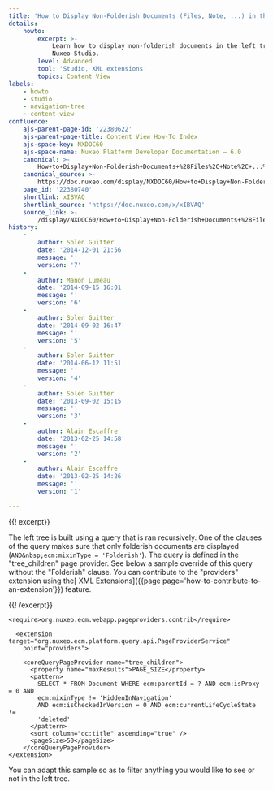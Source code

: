 ```yaml
---
title: 'How to Display Non-Folderish Documents (Files, Note, ...) in the Left Tree'
details:
    howto:
        excerpt: >-
            Learn how to display non-folderish documents in the left tree with
            Nuxeo Studio.
        level: Advanced
        tool: 'Studio, XML extensions'
        topics: Content View
labels:
    - howto
    - studio
    - navigation-tree
    - content-view
confluence:
    ajs-parent-page-id: '22380622'
    ajs-parent-page-title: Content View How-To Index
    ajs-space-key: NXDOC60
    ajs-space-name: Nuxeo Platform Developer Documentation — 6.0
    canonical: >-
        How+to+Display+Non-Folderish+Documents+%28Files%2C+Note%2C+...%29+in+the+Left+Tree
    canonical_source: >-
        https://doc.nuxeo.com/display/NXDOC60/How+to+Display+Non-Folderish+Documents+%28Files%2C+Note%2C+...%29+in+the+Left+Tree
    page_id: '22380740'
    shortlink: xIBVAQ
    shortlink_source: 'https://doc.nuxeo.com/x/xIBVAQ'
    source_link: >-
        /display/NXDOC60/How+to+Display+Non-Folderish+Documents+%28Files%2C+Note%2C+...%29+in+the+Left+Tree
history:
    - 
        author: Solen Guitter
        date: '2014-12-01 21:56'
        message: ''
        version: '7'
    - 
        author: Manon Lumeau
        date: '2014-09-15 16:01'
        message: ''
        version: '6'
    - 
        author: Solen Guitter
        date: '2014-09-02 16:47'
        message: ''
        version: '5'
    - 
        author: Solen Guitter
        date: '2014-06-12 11:51'
        message: ''
        version: '4'
    - 
        author: Solen Guitter
        date: '2013-09-02 15:15'
        message: ''
        version: '3'
    - 
        author: Alain Escaffre
        date: '2013-02-25 14:58'
        message: ''
        version: '2'
    - 
        author: Alain Escaffre
        date: '2013-02-25 14:26'
        message: ''
        version: '1'

---
```

{{! excerpt}}

The left tree is built using a query that is ran recursively. One of the clauses of the query makes sure that only folderish documents are displayed (`AND&nbsp;ecm:mixinType = 'Folderish'`). The query is defined in the "tree_children" page provider. See below a sample override of this query without the "Folderish" clause. You can contribute to the "providers" extension using the[ XML Extensions]({{page page='how-to-contribute-to-an-extension'}}) feature.

{{! /excerpt}}

```html/xml
<require>org.nuxeo.ecm.webapp.pageproviders.contrib</require>

  <extension target="org.nuxeo.ecm.platform.query.api.PageProviderService"
    point="providers">

    <coreQueryPageProvider name="tree_children">
      <property name="maxResults">PAGE_SIZE</property>
      <pattern>
        SELECT * FROM Document WHERE ecm:parentId = ? AND ecm:isProxy = 0 AND
        ecm:mixinType != 'HiddenInNavigation'
        AND ecm:isCheckedInVersion = 0 AND ecm:currentLifeCycleState !=
        'deleted'
      </pattern>
      <sort column="dc:title" ascending="true" />
      <pageSize>50</pageSize>
    </coreQueryPageProvider>
</extension>
```

You can adapt this sample so as to filter anything you would like to see or not in the left tree.
